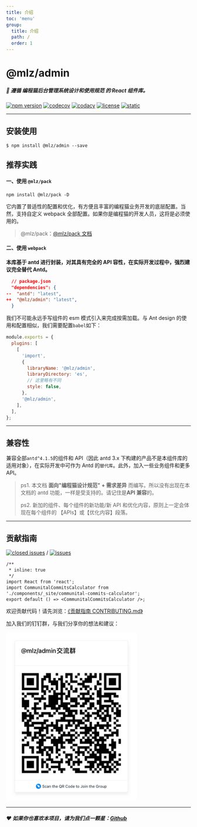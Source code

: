 ```yaml
---
title: 介绍
toc: 'menu'
group:
  title: 介绍
  path: /
  order: 1
---
```


# @mlz/admin

##### 🌈 遵循 编程猫后台管理系统设计和使用规范 的 React 组件库。

[![npm version](https://img.shields.io/npm/v/@mlz/admin?color=lightblue&label=%40mlz%2Fadmin)](https://github.com/juicecube/mlz-admin) [![codecov](https://codecov.io/gh/juicecube/mlz-admin/branch/master/graph/badge.svg?token=ZNPL3AMQ7Z)](https://app.codecov.io/gh/juicecube/mlz-admin/) [![codacy](https://app.codacy.com/project/badge/Grade/4fe6e8e25e00469d8973f63320fa77c0)](https://app.codacy.com/gh/juicecube/mlz-admin/dashboard) [![license](https://img.shields.io/badge/license-MIT-green.svg?color=lightblue)](https://github.com/juicecube/mlz-admin/blob/master/CONTRIBUTING.md) [![static](https://img.shields.io/npm/dm/@mlz/admin?label=downloads&color=lightblue)](https://www.npmjs.com/package/@mlz/admin)

---

## 安装使用

```shell
$ npm install @mlz/admin --save
```

## 推荐实践

#### 一、使用 `@mlz/pack`

```shell
npm install @mlz/pack -D
```

它内置了普适性的配置和优化，有方便且丰富的编程猫业务开发的底层配置。当然，支持自定义 webpack 全部配置。如果你是编程猫的开发人员，这将是必须使用的。

> @mlz/pack：[@mlz/pack 文档](https://github.com/juicecube/mlz-pack)

#### 二、使用 `webpack`

<Alert>**本库基于 antd 进行封装，对其具有完全的 API 容性，在实际开发过程中，强烈建议完全替代 Antd。**</Alert>

```json
  // package.json
  "dependencies": {
--  "antd": "latest",
++  "@mlz/admin": "latest",
  }
```

我们不可能永远手写组件的 esm 模式引入来完成按需加载。与 Ant design 的使用和配置相似，我们需要配置`babel`如下：

```js
module.exports = {
  plugins: [
    [
      'import',
      {
        libraryName: '@mlz/admin',
        libraryDirectory: 'es',
        // 这里略有不同
        style: false,
      },
      '@mlz/admin',
    ],
  ],
};
```

---

## 兼容性

兼容全部`antd^4.1.5`的组件和 API（因此 antd 3.x 下构建的产品不是本组件库的适用对象），在实际开发中可作为 Antd 的`替代库`。此外，加入一些业务组件和更多 API。

> ps1. 本文档 **面向"编程猫设计规范" + 需求差异** 而编写。所以没有出现在本文档的 antd 功能，一样是受支持的。请记住是**API 兼容**的。
>
> ps2. 新加的组件、每个组件的新功能/新 API 和优化内容，原则上一定会体现在每个组件的 【APIs】或【优化内容】段落。

---

## 贡献指南

[![closed issues](https://img.shields.io/github/issues-closed/juicecube/mlz-admin?color=lightgreen&label=issues)](https://github.com/juicecube/mlz-admin/issues?q=is%3Aissue+is%3Aclosed) / [![issues](https://img.shields.io/github/issues/juicecube/mlz-admin?color=orange&label=pending%20issues)](https://github.com/juicecube/mlz-admin/issues)

```tsx
/**
 * inline: true
 */
import React from 'react';
import CommunitalCommitsCalculator from './components/_site/communital-commits-calculator';
export default () => <CommunitalCommitsCalculator />;
```

欢迎贡献代码！请先浏览：[《贡献指南 CONTRIBUTING.md》](https://github.com/juicecube/mlz-admin/blob/master/CONTRIBUTING.md)

加入我们的钉钉群，与我们分享你的想法和建议：

<img src="https://raw.githubusercontent.com/milobluebell/imgs-repo/master/WechatIMG9.jpeg" width="356" alt="Dingtalk Qrcode"/>

---

##### ❤️ 如果你也喜欢本项目，请为我们点一颗星：[Github](https://github.com/juicecube/mlz-admin)

